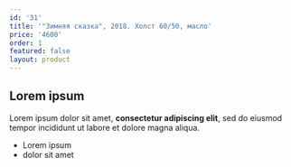 ```yaml
---
id: '31'
title: '"Зимняя сказка", 2018. Холст 60/50, масло'
price: '4600'
order: 1
featured: false
layout: product
---
```

## Lorem ipsum

Lorem ipsum dolor sit amet, **consectetur adipiscing elit**, sed do eiusmod tempor incididunt ut labore et dolore magna aliqua.

- Lorem ipsum
- dolor sit amet